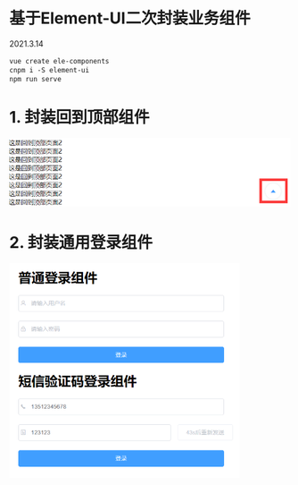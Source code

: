 # 基于Element-UI二次封装业务组件

2021.3.14

```
vue create ele-components
cnpm i -S element-ui
npm run serve
```

# 1. 封装回到顶部组件

<img src="README.assets/image-20210314170942130.png" alt="image-20210314170942130" style="zoom: 80%;" />

# 2. 封装通用登录组件

<img src="README.assets/image-20210314210507117.png" alt="image-20210314210507117" style="zoom:67%;" />


